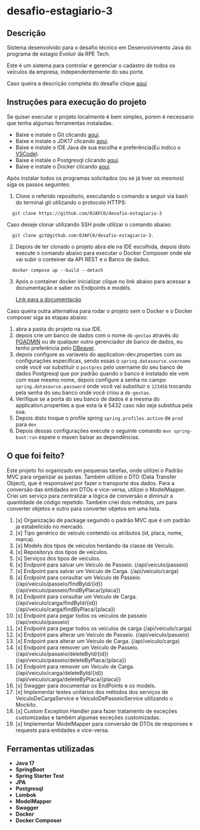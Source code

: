 # desafio-estagiario-3

## Descrição

Sistema desenvolvido para o desafio técnico em Desenvolvimento Java do programa de estagio Evoluir da RPE Tech.

Este é um sistema para controlar e gerenciar o cadastro de todos os veículos da empresa, independentemente do seu porte.

Caso queira a descrição completa do desafio clique [aqui](https://gitlab.com/rangeldiego/desafio-estagiario-3)

## Instruções para execução do projeto
Se quiser executar o projeto localmente é bem simples, porem é necessario que tenha algumas ferramentas instaladas.

* Baixe e instale o Git clicando [aqui](https://git-scm.com/downloads).
* Baixe e instale o JDK17 clicando [aqui](https://www.oracle.com/java/technologies/javase/jdk17-archive-downloads.html).
* Baixe e instale o IDE Java de sua escolha e preferência(Eu indico o [VSCode](https://code.visualstudio.com/Download)).
* Baixe e instale o Postgresql clicando [aqui](https://www.postgresql.org/download/).
* Baixe e instale o Docker clicando [aqui](https://www.docker.com/products/docker-desktop/).

Após instalar todos os programas solicitados (ou se já tiver os mesmos) siga os passos seguintes:
  1. Clone o referido repositorio, executando o comando a seguir via bash do terminal git utilizando o protocolo HTTPS:
  ```
    git clone https://github.com/0JAFC0/desafio-estagiario-3
  ```
  Caso deseje clonar utilizando SSH pode utilizar o comando abaixo:
  ```
    git clone git@github.com:0JAFC0/desafio-estagiario-3.
  ```
  2. Depois de ter clonado o projeto abra ele na IDE escolhida, depois disto execute o comando abaixo para executar o Docker Composer onde ele vai subir o conteiner da API REST e o Banco de dados.
```
  docker compose up --build --detach
```
3. Após o container docker inicializar clique no link abaixo para acessar a documentação e saber os Endpoints e models.

   [Link para a documentação](http://localhost:8080/swagger-ui/)

Caso queira outra alternativa para rodar o projeto sem o Docker e o Docker composer siga as etapas abaixo: 
1. abra a pasta do projeto na sua IDE.
2. depois crie um banco de dados com o nome ``db-gestao`` através do [PGADMIN](https://www.pgadmin.org/download/) ou de qualquer outro gerenciador de banco de dados, eu tenho preferência pelo [DBeaver](https://dbeaver.io/download/).
3. depois configure as variaveis do application-dev.properties com as configurações especificas, sendo essas o ``spring.datasource.username`` onde você vai substituir o ``postgres`` pelo username do seu banco de dados Postgresql que por padrão quando o banco é instalado ele vem com esse mesmo nome, depois configure a senha no campo ``spring.datasource.password`` onde você vai substituir o ``123456`` trocando pela senha do seu banco onde você criou a ``db-gestao``.
4. Verifique se a porta do seu banco de dados é a mesma do application.properties a que esta la é 5432 caso não seja substitua pela sua.
5. Depois disto troque o profile spring ``spring.profiles.active`` de ``prod`` para ``dev`` 
6. Depois dessas configurações execute o seguinte comando ``mvn spring-boot:run`` espere o maven baixar as dependências.

## O que foi feito?

Este projeto foi organizado em pequenas tarefas, onde utilizei o Padrão MVC para organizar as pastas. Também utilizei o DTO (Data Transfer Object), que é responsável por fazer o transporte dos dados. Para a conversão das entidades em DTOs e vice-versa, utilizei o ModelMapper. Criei um serviço para centralizar a lógica de conversão e diminuir a quantidade de código repetido. Também criei dois métodos, um para converter objetos e outro para converter objetos em uma lista.
1. [x] Organização de package seguindo o padrão MVC que é um padrão ja estabelicido no mercado.
2. [x] Tipo genérico do veiculo contendo os atributos (id, placa, nome, marca).
3. [x] Models dos tipos de veículos herdando da classe de Veiculo.
4. [x] Repositorys dos tipos de veículos.
5. [x] Serviços dos tipos de veiculos.
6. [x] Endpoint para salvar um Veículo de Passeio. 
(/api/veiculo/passeio)
7. [x] Endpoint para salvar um Veículo de Carga. 
(/api/veiculo/carga)
8. [x] Endpoint para consultar um Veículo de Passeio. 
(/api/veiculo/passeio/findById/{id})
(/api/veiculo/passeio/findByPlaca/{placa})
9. [x] Endpoint para consultar um Veículo de Carga. 
(/api/veiculo/carga/findById/{id})
(/api/veiculo/carga/findByPlaca/{placa})
10. [x] Endpoint para pegar todos os veiculos de passeio
(/api/veiculo/passeio)
11. [x] Endpoint para pegar todos os veiculos de carga
(/api/veiculo/carga)
12. [x] Endpoint para alterar um Veículo de Passeio. 
(/api/veiculo/passeio)
13. [x] Endpoint para alterar um Veículo de Carga. 
(/api/veiculo/carga)
14. [x] Endpoint para remover um Veículo de Passeio. 
(/api/veiculo/passeio/deleteById/{id})
(/api/veiculo/passeio/deleteByPlaca/{placa})
15. [x] Endpoint para remover um Veículo de Carga. 
(/api/veiculo/carga/deleteById/{id})
(/api/veiculo/carga/deleteByPlaca/{placa})
16. [x] Swagger para documentar os EndPoints e os models.
17. [x] Implementar testes unitários dos métodos dos serviços de VeiculoDeCargaService e VeiculoDePasseioService utilizando o Mockito.
18. [x] Custom Exception Handler para fazer tratamento de exceções customizadas e também algumas exceções customizadas.
19. [x] Implementar ModelMapper para conversão de DTOs de responses e requests para entidades e vice-versa.

## Ferramentas utilizadas
 - **Java 17**
 - **SpringBoot**
 - **Spring Starter Test**
 - **JPA**
 - **Postgresql**
 - **Lombok**
 - **ModelMapper**
 - **Swagger**
 - **Docker**
 - **Docker Composer**

